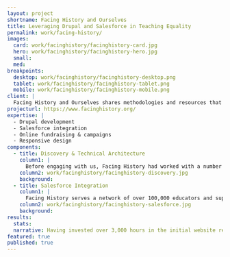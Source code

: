 ```yaml
---
layout: project
shortname: Facing History and Ourselves
title: Leveraging Drupal and Salesforce in Teaching Equality
permalink: work/facing-history/
images:
  card: work/facinghistory/facinghistory-card.jpg
  hero: work/facinghistory/facinghistory-hero.jpg
  small:
  med: 
breakpoints:
  desktop: work/facinghistory/facinghistory-desktop.png
  tablet: work/facinghistory/facinghistory-tablet.png
  mobile: work/facinghistory/facinghistory-mobile.png
client: |
  Facing History and Ourselves shares methodologies and resources that help educators teach equality and tolerance. Their online teaching library and event registration tools are critical to growing their global reach. We assisted them in a major Drupal redesign, as well as the implementation of the most sophisticated Salesforce integration we have seen.
projecturl: https://www.facinghistory.org/
expertise: |
  - Drupal development
  - Salesforce integration
  - Online fundraising & campaigns
  - Responsive design
components:
  - title: Discovery & Technical Architecture
    column1: |
      Before engaging with us, Facing History had worked with a number of creative partners and technology providers. Our engineering recommendations began with a thorough review and prioritization of features across many hundreds of pages of documentation. We consolidated this information to create a responsively-designed publishing platform that leverages a "modular" (or resuable) content model.
    column2: work/facinghistory/facinghistory-discovery.jpg
    background: 
  - title: Salesforce Integration
    column1: |
      Facing History serves a network of over 100,000 educators and supporters who actively engage through their website. We developed a robust integration that syncs over 280,000 constituent records between Drupal and Salesforce in real time. The solution supports paid event registration, online donations, and a user account access control.
    column2: work/facinghistory/facinghistory-salesforce.jpg
    background:  
results:
  stats:
  narrative: Having invested over 3,000 hours in the initial website relaunch, we have provided Facing History with a "best of class" solution that will scale with the organization over time.
featured: true
published: true
---
```

